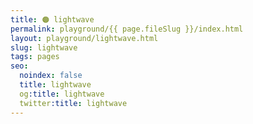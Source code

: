 ```yaml
---
title: 🟠 lightwave
permalink: playground/{{ page.fileSlug }}/index.html
layout: playground/lightwave.html
slug: lightwave
tags: pages
seo:
  noindex: false
  title: lightwave
  og:title: lightwave
  twitter:title: lightwave
---
```



